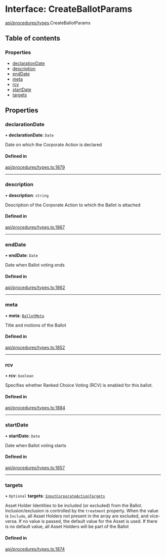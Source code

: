 # Interface: CreateBallotParams

[api/procedures/types](../wiki/api.procedures.types).CreateBallotParams

## Table of contents

### Properties

- [declarationDate](../wiki/api.procedures.types.CreateBallotParams#declarationdate)
- [description](../wiki/api.procedures.types.CreateBallotParams#description)
- [endDate](../wiki/api.procedures.types.CreateBallotParams#enddate)
- [meta](../wiki/api.procedures.types.CreateBallotParams#meta)
- [rcv](../wiki/api.procedures.types.CreateBallotParams#rcv)
- [startDate](../wiki/api.procedures.types.CreateBallotParams#startdate)
- [targets](../wiki/api.procedures.types.CreateBallotParams#targets)

## Properties

### declarationDate

• **declarationDate**: `Date`

Date on which the Corporate Action is declared

#### Defined in

[api/procedures/types.ts:1879](https://github.com/PolymeshAssociation/polymesh-sdk/blob/8a9e72221/src/api/procedures/types.ts#L1879)

___

### description

• **description**: `string`

Description of the Corporate Action to which the Ballot is attached

#### Defined in

[api/procedures/types.ts:1867](https://github.com/PolymeshAssociation/polymesh-sdk/blob/8a9e72221/src/api/procedures/types.ts#L1867)

___

### endDate

• **endDate**: `Date`

Date when Ballot voting ends

#### Defined in

[api/procedures/types.ts:1862](https://github.com/PolymeshAssociation/polymesh-sdk/blob/8a9e72221/src/api/procedures/types.ts#L1862)

___

### meta

• **meta**: [`BallotMeta`](../wiki/api.entities.CorporateBallot.types.BallotMeta)

Title and motions of the Ballot

#### Defined in

[api/procedures/types.ts:1852](https://github.com/PolymeshAssociation/polymesh-sdk/blob/8a9e72221/src/api/procedures/types.ts#L1852)

___

### rcv

• **rcv**: `boolean`

Specifies whether Ranked Choice Voting (RCV) is enabled for this ballot.

#### Defined in

[api/procedures/types.ts:1884](https://github.com/PolymeshAssociation/polymesh-sdk/blob/8a9e72221/src/api/procedures/types.ts#L1884)

___

### startDate

• **startDate**: `Date`

Date when Ballot voting starts

#### Defined in

[api/procedures/types.ts:1857](https://github.com/PolymeshAssociation/polymesh-sdk/blob/8a9e72221/src/api/procedures/types.ts#L1857)

___

### targets

• `Optional` **targets**: [`InputCorporateActionTargets`](../wiki/api.procedures.types#inputcorporateactiontargets)

Asset Holder Identities to be included (or excluded) from the Ballot. Inclusion/exclusion is controlled by the `treatment`
  property. When the value is `Include`, all Asset Holders not present in the array are excluded, and vice-versa. If no value is passed,
  the default value for the Asset is used. If there is no default value, all Asset Holders will be part of the Ballot

#### Defined in

[api/procedures/types.ts:1874](https://github.com/PolymeshAssociation/polymesh-sdk/blob/8a9e72221/src/api/procedures/types.ts#L1874)
